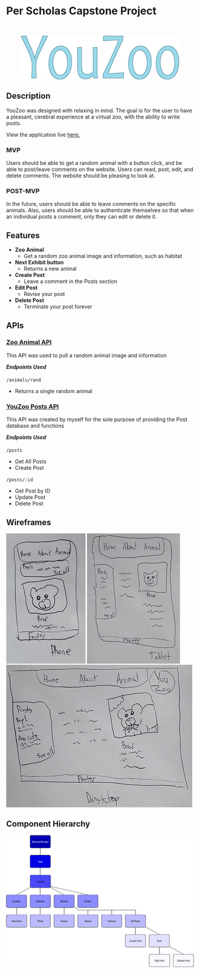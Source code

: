 # Per Scholas Capstone Project
<br>
<p align="center">
  <img src="./src/Images/youzoo.png" alt="YouZoo logo" />
</p>



## Description

YouZoo was designed with relaxing in mind. The goal is for the user to have a pleasant, cerebral experience at a virtual zoo, with the ability to write posts.

View the application live [here.](https://youzoo.netlify.app/)

### MVP

Users should be able to get a random animal with a button click, and be able to post/leave comments on the website. Users can read, post, edit, and delete comments. The website should be pleasing to look at.

###  POST-MVP

In the future, users should be able to leave comments on the specific animals. Also, users should be able to authenticate themselves so that when an individual posts a comment, only they can edit or delete it.

## Features

- **Zoo Animal**
  - Get a random zoo animal image and information, such as habitat
- **Next Exhibit button**
  - Returns a new animal
- **Create Post**
  - Leave a comment in the Posts section
- **Edit Post**
  - Revise your post
- **Delete Post**
  - Terminate your post forever

## APIs

### <b><a href="https://zoo-animal-api.herokuapp.com">Zoo Animal API</a></b>

This API was used to pull a random animal image and information

***Endpoints Used***\
<br>
`/animals/rand`  
- Returns a single random animal

### <b><a href="https://youzoo-posts.herokuapp.com/api">YouZoo Posts API</a></b>

This API was created by myself for the sole purpose of providing the Post database and functions

***Endpoints Used***\
<br>
`/posts`
- Get All Posts
- Create Post

`/posts/:id`
- Get Post by ID
- Update Post
- Delete Post

## Wireframes

![Phone](./src/Images/phone.jpg)
![Tablet](./src/Images/tablet.jpg)
![Desktop](./src/Images/desktop.jpg)

## Component Hierarchy

![Component Hierarchy](./src/Images/ch.jpg)